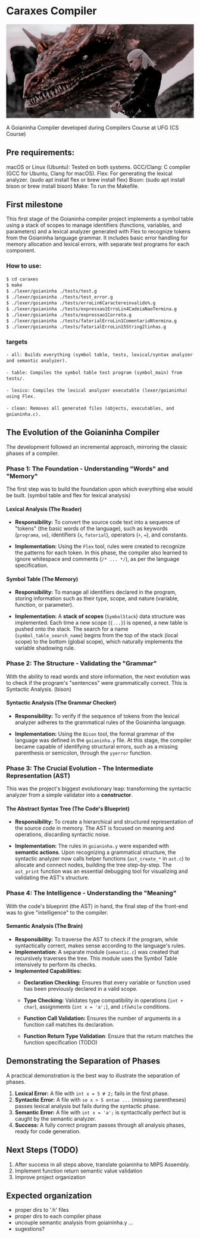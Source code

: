 # Caraxes Compiler

![Caraxes from HOTD](./etc/img/eou35gg7uqz91.jpg)

A Goianinha Compiler developed during Compilers Course at UFG (CS Course)

## Pre requirements:
macOS or Linux (Ubuntu): Tested on both systems.
GCC/Clang: C compiler (GCC for Ubuntu, Clang for macOS).
Flex: For generating the lexical analyzer. (sudo apt install flex or brew install flex)
Bison: (sudo apt install bison or brew install bison)
Make: To run the Makefile.

## First milestone
This first stage of the Goianinha compiler project implements a symbol table using a stack of scopes to manage identifiers (functions, variables, and parameters) and a lexical analyzer generated with Flex to recognize tokens from the Goianinha language grammar. It includes basic error handling for memory allocation and lexical errors, with separate test programs for each component.

### How to use:
```
$ cd caraxes
$ make
$ ./lexer/goianinha ./tests/test.g
$ ./lexer/goianinha ./tests/test_error.g
$ ./lexer/goianinha ./tests/erroLin6Caractereinvalido%.g
$ ./lexer/goianinha ./tests/expressao1ErroLin4CadeiaNaoTermina.g
$ ./lexer/goianinha ./tests/expressao1Correto.g
$ ./lexer/goianinha ./tests/fatorialErroLin1ComentarioNtermina.g
$ ./lexer/goianinha ./tests/fatorialErroLin15String2linhas.g
```

### targets
```
- all: Builds everything (symbol table, tests, lexical/syntax analyzer and semantic analyzer).

- table: Compiles the symbol table test program (symbol_main) from tests/.

- lexico: Compiles the lexical analyzer executable (lexer/goianinha) using Flex.

- clean: Removes all generated files (objects, executables, and goianinha.c).
```

## The Evolution of the  Goianinha Compiler

The development followed an incremental approach, mirroring the classic phases of a compiler.

### Phase 1: The Foundation - Understanding "Words" and "Memory"

The first step was to build the foundation upon which everything else would be built. (symbol table and flex for lexical analysis)

#### Lexical Analysis (The Reader)
* **Responsibility:** To convert the source code text into a sequence of "tokens" (the basic words of the language), such as keywords (`programa`, `se`), identifiers (`x`, `fatorial`), operators (`+`, `=`), and constants.

* **Implementation:** Using the `Flex` tool, rules were created to recognize the patterns for each token. In this phase, the compiler also learned to ignore whitespace and comments (`/* ... */`), as per the language specification.

#### Symbol Table (The Memory)
* **Responsibility:** To manage all identifiers declared in the program, storing information such as their type, scope, and nature (variable, function, or parameter).

* **Implementation:** A **stack of scopes** (`SymbolStack`) data structure was implemented. Each time a new scope (`{...}`) is opened, a new table is pushed onto the stack. The search for a name (`symbol_table_search_name`) begins from the top of the stack (local scope) to the bottom (global scope), which naturally implements the variable shadowing rule.

### Phase 2: The Structure - Validating the "Grammar"

With the ability to read words and store information, the next evolution was to check if the program's "sentences" were grammatically correct. This is Syntactic Analysis. (bison)

#### Syntactic Analysis (The Grammar Checker)
* **Responsibility:** To verify if the sequence of tokens from the lexical analyzer adheres to the grammatical rules of the Goianinha language.

* **Implementation:** Using the `Bison` tool, the formal grammar of the language was defined in the `goianinha.y` file. At this stage, the compiler became capable of identifying structural errors, such as a missing parenthesis or semicolon, through the `yyerror` function.

### Phase 3: The Crucial Evolution - The Intermediate Representation (AST)

This was the project's biggest evolutionary leap: transforming the syntactic analyzer from a simple validator into a **constructor**.

#### The Abstract Syntax Tree (The Code's Blueprint)
* **Responsibility:** To create a hierarchical and structured representation of the source code in memory. The AST is focused on meaning and operations, discarding syntactic noise.

* **Implementation:** The rules in `goianinha.y` were expanded with **semantic actions**. Upon recognizing a grammatical structure, the syntactic analyzer now calls helper functions (`ast_create_*` in `ast.c`) to allocate and connect nodes, building the tree step-by-step. The `ast_print` function was an essential debugging tool for visualizing and validating the AST's structure.

### Phase 4: The Intelligence - Understanding the "Meaning"

With the code's blueprint (the AST) in hand, the final step of the front-end was to give "intelligence" to the compiler.

#### Semantic Analysis (The Brain)
* **Responsibility:** To traverse the AST to check if the program, while syntactically correct, makes sense according to the language's rules.
* **Implementation:** A separate module (`semantic.c`) was created that recursively traverses the tree. This module uses the Symbol Table intensively to perform its checks.
* **Implemented Capabilities:**
    * **Declaration Checking:** Ensures that every variable or function used has been previously declared in a valid scope.
    * **Type Checking:** Validates type compatibility in operations (`int + char`), assignments (`int x = 'a';`), and `if`/`while` conditions.
    * **Function Call Validation:** Ensures the number of arguments in a function call matches its declaration.

	* **Function Return Type Validation**: Ensure that the return matches the function specification (TODO)

## Demonstrating the Separation of Phases

A practical demonstration is the best way to illustrate the separation of phases.

1.  **Lexical Error:** A file with `int x = 5 # 2;` fails in the first phase.
2.  **Syntactic Error:** A file with `se x > 5 entao ...` (missing parentheses) passes lexical analysis but fails during the syntactic phase.
3.  **Semantic Error:** A file with `int x = 'a';` is syntactically perfect but is caught by the semantic analyzer.
4.  **Success:** A fully correct program passes through all analysis phases, ready for code generation.

## Next Steps (TODO)

1. After success in all steps above, translate goianinha to MIPS Assembly.
2. Implement function return semantic value validation
3. Improve project organization

## Expected organization

- proper dirs to '.h' files
- proper dirs to each compiler phase
- uncouple semantic analysis from goiaininha.y
...
- sugestions?